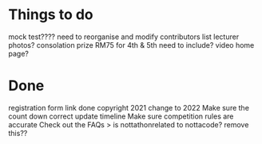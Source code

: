 # Things to do
mock test????
need to reorganise and modify contributors list
lecturer photos?
consolation prize RM75 for 4th & 5th need to include?
video home page?

# Done
registration form link done
copyright 2021 change to 2022
Make sure the count down correct
update timeline
Make sure competition rules are accurate
Check out the FAQs > is nottathonrelated to nottacode? remove this??